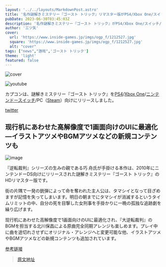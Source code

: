 ```yaml
---
layout: '../../layouts/MarkdownPost.astro'
title: '名作謎解きミステリー『ゴースト トリック』リマスター版がPS4/Xbox One/スイッチ/Steamでリリース！一晩の孤独な追跡劇で真相に迫る'
pubDate: 2023-06-30T03:45:03Z
description: '名作謎解きミステリー『ゴースト トリック』がPS4/Xbox One/スイッチ/Steamでリマスター版としてリリースされます。プレイヤーは一晩の孤独な追跡劇を通じて真相に迫ることになります。'
author: '三ツ矢'
cover:
  url: 'https://www.inside-games.jp/imgs/ogp_f/1212527.jpg'
  square: 'https://www.inside-games.jp/imgs/ogp_f/1212527.jpg'
  alt: "cover"
tags: ["news","游戏",'ゴースト トリック']
theme: 'light'
featured: false
---
```


![cover](https://www.inside-games.jp/imgs/ogp_f/1212527.jpg)

![youtube](https://www.youtube.com/embed/L43XTb4XxNg?rel=0)

カプコンは、謎解きミステリー『ゴースト トリック』を[PS4](https://store.playstation.com/ja-jp/product/JP0102-CUSA34040_00-GHOSTTRICKFULL00)/[Xbox One](https://www.xbox.com/ja-jp/games/store/ProductName/9NQ8Q7H7S40B)/[ニンテンドースイッチ](https://store-jp.nintendo.com/list/software/70010000053640.html)/PC（[Steam](https://store.steampowered.com/app/1967430/_/)）向けにリリースしました。

[twitter](https://twitter.com/Gyakuten_capcom/status/1674591238576836608)

## 现行机にあわせた高解像度で1画面向けのUIに最適化―イラストアツメやBGMアツメなどの新規コンテンツも

![image](https://www.inside-games.jp/imgs/zoom/1212533.jpg)

『逆転裁判』シリーズの生みの親である巧 舟氏が手掛ける本作は、2010年にニンテンドーDS向けにリリースされた謎解きミステリー『ゴースト トリック』のHDリマスター版です。

街の片隅で一発の銃弾によって命を奪われた主人公は、タマシイとなって目ざめますが記憶を失ってしまいます。明日の朝までにタマシイが消滅するというタイムリミットの中、自分の死を目撃した女刑事を手掛かりに一晩の孤独な追跡劇を繰り広げます。

现行机にあわせた高解像度で1画面向けのUIに最適化され、『大逆転裁判』のBGMを担当する北川保昌による原曲完全同期アレンジも楽しめます。プレイ中に曲を途切れさせずにオリジナル・アレンジへと変更可能な他、イラストアツメやBGMアツメなどの新規コンテンツも追加されています。

[参考链接](https://www.gamespark.jp/article/2023/06/28/131584.html)

>[原文地址](https://www.inside-games.jp/article/2023/06/30/146914.html)  